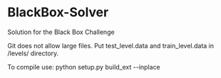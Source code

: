 # BlackBox-Solver
Solution for the Black Box Challenge

Git does not allow large files.
Put test_level.data and train_level.data in /levels/ directory.

To compile use: python setup.py build_ext --inplace
